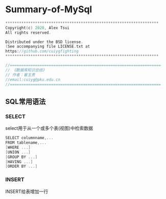 # Summary-of-MySql

```c++
*******************************************************************
Copyright(c) 2020, Alex Tsui
All rights reserved.

Distributed under the BSD license.
(See accompanying file LICENSE.txt at
https://github.com/cuiygfighting 
*******************************************************************

//==================================================================
// 《数据库知识总结》
// 作者：崔玉贵
//email:cuiyg@pku.edu.cn
//==================================================================
```

## SQL常用语法

### SELECT

select用于从一个或多个表(视图)中检索数据

```c++
SELECT columnname,...
FROM tablename,...
[WHERE ...]
[UNION ...]
[GROUP BY ...]
[HAVING ...]
[ORDER BY ...]
```

### INSERT

INSERT给表增加一行

```